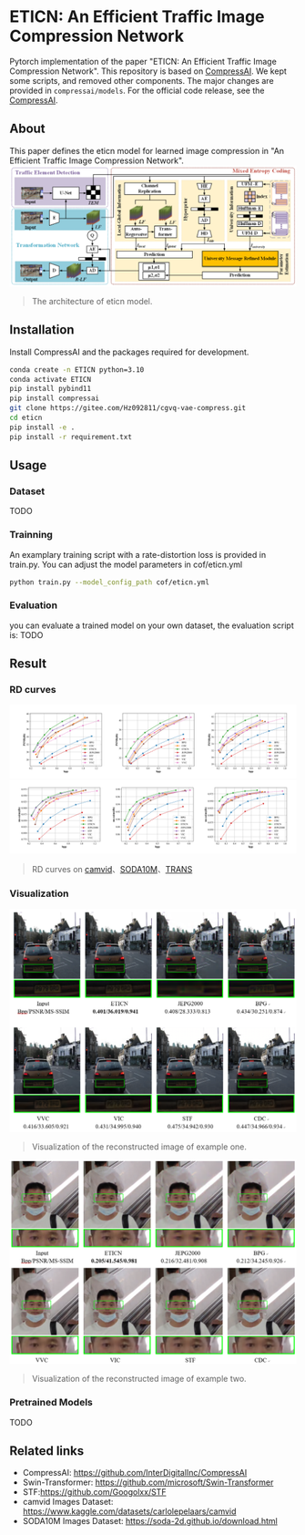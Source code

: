# ETICN: An Efficient Traffic Image Compression Network
Pytorch implementation of the paper "ETICN: An Efficient Traffic Image Compression Network". 
This repository is based on [CompressAI](https://github.com/InterDigitalInc/CompressAI). We kept some scripts, and removed other components. The major changes are provided in `compressai/models`. For the official code release, see the [CompressAI](https://github.com/InterDigitalInc/CompressAI).

## About
This paper defines the eticn model for learned image compression in "An Efficient Traffic Image Compression Network".
![eticn](assets/eticn_model.png)
>  The architecture of eticn model.

## Installation
Install CompressAI and the packages required for development.
```bash
conda create -n ETICN python=3.10
conda activate ETICN
pip install pybind11
pip install compressai
git clone https://gitee.com/Hz092811/cgvq-vae-compress.git
cd eticn
pip install -e .
pip install -r requirement.txt
```

## Usage
### Dataset
TODO

### Trainning
An examplary training script with a rate-distortion loss is provided in train.py.
You can adjust the model parameters in cof/eticn.yml
```bash
python train.py --model_config_path cof/eticn.yml
```

### Evaluation
you can evaluate a trained model on your own dataset, the evaluation script is:
TODO

## Result
### RD curves

![psnr](assets/R_D_PSNR.png)
![mssim](assets/R_D_MSSIM.png)

>  RD curves on [camvid](https://www.kaggle.com/datasets/carlolepelaars/camvid)、[SODA10M](https://soda-2d.github.io/download.html)、[TRANS](TODO)

### Visualization
![visualization01](assets/vis_1.png)
>  Visualization of the reconstructed image of example one.

![visualization02](assets/vis_2.png)
>  Visualization of the reconstructed image of example two.

### Pretrained Models
TODO

## Related links
 * CompressAI: https://github.com/InterDigitalInc/CompressAI
 * Swin-Transformer: https://github.com/microsoft/Swin-Transformer
 * STF:https://github.com/Googolxx/STF
 * camvid Images Dataset: https://www.kaggle.com/datasets/carlolepelaars/camvid
 * SODA10M Images Dataset: https://soda-2d.github.io/download.html

